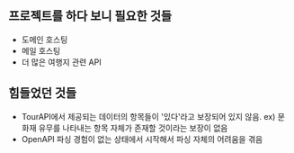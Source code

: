 ## 프로젝트를 하다 보니 필요한 것들

  - 도메인 호스팅
  - 메일 호스팅
  - 더 많은 여행지 관련 API

## 힘들었던 것들

  - TourAPI에서 제공되는 데이터의 항목들이 '있다'라고 보장되어 있지 않음. ex) 문화재 유무를 나타내는 항목 자체가 존재할 것이라는 보장이 없음
  - OpenAPI 파싱 경험이 없는 상태에서 시작해서 파싱 자체의 어려움을 겪음
